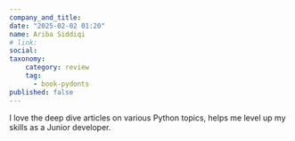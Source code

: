 ```yaml
---
company_and_title: 
date: "2025-02-02 01:20"
name: Ariba Siddiqi
# link:
social: 
taxonomy:
    category: review
    tag:
      - book-pydonts
published: false
---
```


I love the deep dive articles on various Python topics, helps me level up my skills as a Junior developer. 
